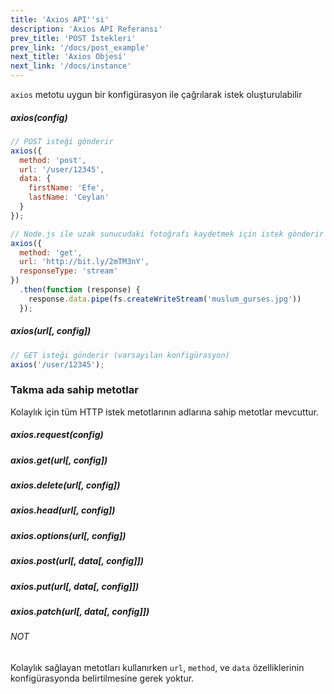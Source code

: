 ```yaml
---
title: 'Axios API''si'
description: 'Axios API Referansı'
prev_title: 'POST İstekleri'
prev_link: '/docs/post_example'
next_title: 'Axios Objesi'
next_link: '/docs/instance'
---
```


`axios` metotu uygun bir konfigürasyon ile çağrılarak istek oluşturulabilir

##### axios(config)

```js
// POST isteği gönderir
axios({
  method: 'post',
  url: '/user/12345',
  data: {
    firstName: 'Efe',
    lastName: 'Ceylan'
  }
});
```

```js
// Node.js ile uzak sunucudaki fotoğrafı kaydetmek için istek gönderir
axios({
  method: 'get',
  url: 'http://bit.ly/2mTM3nY',
  responseType: 'stream'
})
  .then(function (response) {
    response.data.pipe(fs.createWriteStream('muslum_gurses.jpg'))
  });
```

##### axios(url[, config])

```js
// GET isteği gönderir (varsayılan konfigürasyon)
axios('/user/12345');
```

### Takma ada sahip metotlar

Kolaylık için tüm HTTP istek metotlarının adlarına sahip metotlar mevcuttur.

##### axios.request(config)
##### axios.get(url[, config])
##### axios.delete(url[, config])
##### axios.head(url[, config])
##### axios.options(url[, config])
##### axios.post(url[, data[, config]])
##### axios.put(url[, data[, config]])
##### axios.patch(url[, data[, config]])

###### NOT
Kolaylık sağlayan metotları kullanırken `url`, `method`, ve `data` özelliklerinin konfigürasyonda belirtilmesine gerek yoktur.

